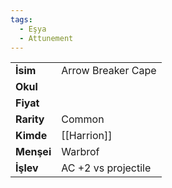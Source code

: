```yaml
---
tags:
  - Eşya
  - Attunement
---  
```

  
|  |  |  
|---|---|  
| **İsim** | Arrow Breaker Cape|  
| **Okul** | |  
| **Fiyat** | |  
| **Rarity** | Common|  
| **Kimde** | [[Harrion]]|  
| **Menşei** | Warbrof|  
| **İşlev** | AC +2 vs projectile|  
